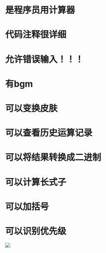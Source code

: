 # 是程序员用计算器
# 代码注释很详细
# 允许错误输入！！！
# 有bgm
# 可以变换皮肤
# 可以查看历史运算记录
# 可以将结果转换成二进制
# 可以计算长式子
# 可以加括号
# 可以识别优先级

![](https://i.imgur.com/4wh7GIS.png)
